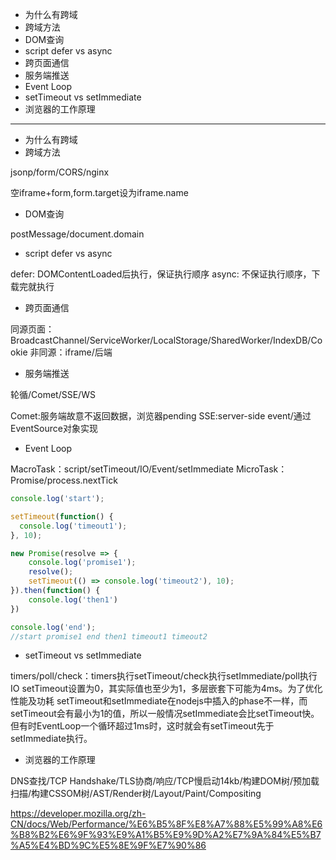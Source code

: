 * 为什么有跨域
* 跨域方法
* DOM查询
* script defer vs async
* 跨页面通信
* 服务端推送
* Event Loop
* setTimeout vs setImmediate
* 浏览器的工作原理

---

* 为什么有跨域
* 跨域方法

jsonp/form/CORS/nginx

空iframe+form,form.target设为iframe.name

* DOM查询

postMessage/document.domain

* script defer vs async

defer: DOMContentLoaded后执行，保证执行顺序
async: 不保证执行顺序，下载完就执行

* 跨页面通信

同源页面：BroadcastChannel/ServiceWorker/LocalStorage/SharedWorker/IndexDB/Cookie
非同源：iframe/后端

* 服务端推送

轮循/Comet/SSE/WS

Comet:服务端故意不返回数据，浏览器pending
SSE:server-side event/通过EventSource对象实现

* Event Loop

MacroTask：script/setTimeout/IO/Event/setImmediate
MicroTask：Promise/process.nextTick

```js
console.log('start');

setTimeout(function() {
  console.log('timeout1');
}, 10);

new Promise(resolve => {
    console.log('promise1');
    resolve();
    setTimeout(() => console.log('timeout2'), 10);
}).then(function() {
    console.log('then1')
})

console.log('end');
//start promise1 end then1 timeout1 timeout2
```

* setTimeout vs setImmediate

timers/poll/check：timers执行setTimeout/check执行setImmediate/poll执行IO
setTimeout设置为0，其实际值也至少为1，多层嵌套下可能为4ms。为了优化性能及功耗
setTimeout和setImmediate在nodejs中插入的phase不一样，而setTimeout会有最小为1的值，所以一般情况setImmediate会比setTimeout快。但有时EventLoop一个循环超过1ms时，这时就会有setTimeout先于setImmediate执行。

* 浏览器的工作原理

DNS查找/TCP Handshake/TLS协商/响应/TCP慢启动14kb/构建DOM树/预加载扫描/构建CSSOM树/AST/Render树/Layout/Paint/Compositing

https://developer.mozilla.org/zh-CN/docs/Web/Performance/%E6%B5%8F%E8%A7%88%E5%99%A8%E6%B8%B2%E6%9F%93%E9%A1%B5%E9%9D%A2%E7%9A%84%E5%B7%A5%E4%BD%9C%E5%8E%9F%E7%90%86